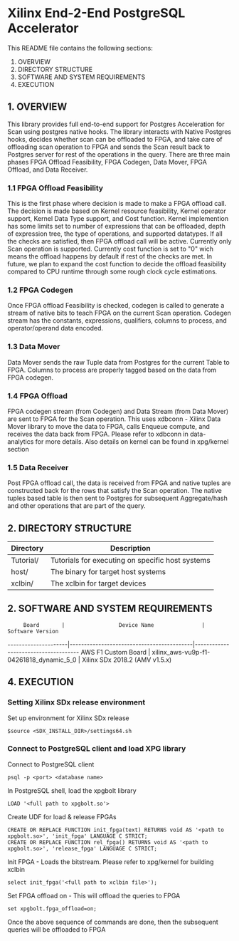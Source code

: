 Xilinx End-2-End PostgreSQL Accelerator
======================

This README file contains the following sections:
  1. OVERVIEW
  2. DIRECTORY STRUCTURE
  3. SOFTWARE AND SYSTEM REQUIREMENTS
  4. EXECUTION

## 1. OVERVIEW
This library provides full end-to-end support for Postgres Acceleration for Scan using postgres native hooks. The library interacts with Native Postgres hooks, decides whether scan can be offloaded to FPGA, and take care of offloading scan operation to FPGA and sends the Scan result back to Postgres server for rest of the operations in the query. There are three main phases FPGA Offload Feasibility, FPGA Codegen, Data Mover, FPGA Offload, and Data Receiver. 

### 1.1 FPGA Offload Feasibility
This is the first phase where decision is made to make a FPGA offload call. The decision is made based on Kernel resource feasibility, Kernel operator support, Kernel Data Type support, and Cost function. Kernel implemention has some limits set to number of expressions that can be offloaded, depth of expression tree, the type of operations, and supported datatypes. If all the checks are satisfied, then FPGA offload call will be active. Currently only Scan operation is supported.
Currently cost function is set to "0" wich means the offload happens by default if rest of the checks are met. In future, we plan to expand the cost function to decide the offload feasibility compared to CPU runtime through some rough clock cycle estimations.

### 1.2 FPGA Codegen
Once FPGA offload Feasibility is checked, codegen is called to generate a stream of native bits to teach FPGA on the current Scan operation. Codegen stream has the constants, expressions, qualifiers, columns to process, and operator/operand data encoded.

### 1.3 Data Mover
Data Mover sends the raw Tuple data from Postgres for the current Table to FPGA. Columns to process are properly tagged based on the data from FPGA codegen.

### 1.4 FPGA Offload
FPGA codegen stream (from Codegen) and Data Stream (from Data Mover) are sent to FPGA for the Scan operation. This uses xdbconn - Xilinx Data Mover library to move the data to FPGA, calls Enqueue compute, and receives the data back from FPGA. Please refer to xdbconn in data-analytics for more details. Also details on kernel can be found in xpg/kernel section

### 1.5 Data Receiver
Post FPGA offload call, the data is received from FPGA and native tuples are constructed back for the rows that satisfy the Scan operation. The native tuples based table is then sent to Postgres for subsequent Aggregate/hash and other operations that are part of the query.

## 2. DIRECTORY STRUCTURE

Directory    | Description
-------------|----------------------------------------------------------------------------
Tutorial/    | Tutorials for executing on specific host systems
host/        | The binary for target host systems
xclbin/      | The xclbin for target devices

## 2. SOFTWARE AND SYSTEM REQUIREMENTS

         Board       |                 Device Name               |    Software Version
---------------------|-------------------------------------------|-------------------------------------
AWS F1 Custom Board  | xilinx_aws-vu9p-f1-04261818_dynamic_5_0   |    Xilinx SDx 2018.2 (AMV v1.5.x)

## 4. EXECUTION

### Setting Xilinx SDx release environment
Set up environment for Xilinx SDx release
```
$source <SDX_INSTALL_DIR>/settings64.sh
```

### Connect to PostgreSQL client and load XPG library
Connect to PostgreSQL client
```
psql -p <port> <database name> 
```
In PostgreSQL shell, load the xpgbolt library
```
LOAD '<full path to xpgbolt.so'> 
```
Create UDF for load & release FPGAs
```
CREATE OR REPLACE FUNCTION init_fpga(text) RETURNS void AS '<path to xpgbolt.so>', 'init_fpga' LANGUAGE C STRICT;
CREATE OR REPLACE FUNCTION rel_fpga() RETURNS void AS '<path to xpgbolt.so>', 'release_fpga' LANGUAGE C STRICT; 
```
Init FPGA - Loads the bitstream. Please refer to xpg/kernel for building xclbin
```
select init_fpga('<full path to xclbin file>');
```
Set FPGA offload on - This will offload the queries to FPGA

```
set xpgbolt.fpga_offload=on;
```
Once the above sequence of commands are done, then the subsequent queries will be offloaded to FPGA
